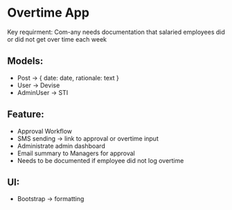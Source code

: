 # Overtime App

Key requirment: Com-any needs documentation that salaried employees did or did not get over time each week

## Models:

- Post -> { date: date, rationale: text }
- User -> Devise
- AdminUser -> STI

## Feature:

- Approval Workflow
- SMS sending -> link to approval or overtime input
- Administrate admin dashboard
- Email summary to Managers for approval
- Needs to be documented if employee did not log overtime

## UI:

- Bootstrap -> formatting
